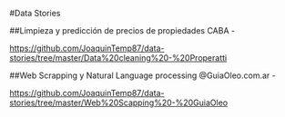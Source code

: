 #Data Stories

##Limpieza y predicción de precios de propiedades CABA - 

https://github.com/JoaquinTemp87/data-stories/tree/master/Data%20cleaning%20-%20Properatti


##Web Scrapping y Natural Language processing  @GuiaOleo.com.ar -

https://github.com/JoaquinTemp87/data-stories/tree/master/Web%20Scapping%20-%20GuiaOleo 
